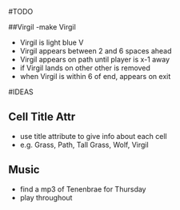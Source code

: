 #TODO

##Virgil
-make Virgil
- Virgil is light blue V
- Virgil appears between 2 and 6 spaces ahead
- Virgil appears on path until player is x-1 away
- if Virgil lands on other other is removed
- when Virgil is within 6 of end, appears on exit

#IDEAS

## Cell Title Attr
- use title attribute to give info about each cell
- e.g. Grass, Path, Tall Grass, Wolf, Virgil

## Music
- find a mp3 of Tenenbrae for Thursday
- play throughout